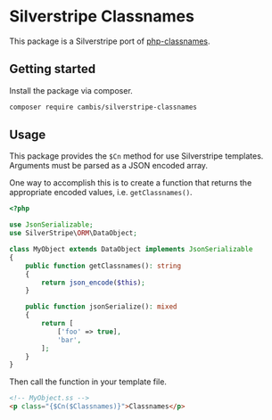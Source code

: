 # Silverstripe Classnames
This package is a Silverstripe port of [php-classnames](https://github.com/newridetech/php-classnames).

## Getting started
Install the package via composer.
```sh
composer require cambis/silverstripe-classnames
```

## Usage
This package provides the `$Cn` method for use Silverstripe templates.
Arguments must be parsed as a JSON encoded array.

One way to accomplish this is to create a function that returns the appropriate encoded values,
i.e. `getClassnames()`.

```php
<?php

use JsonSerializable;
use SilverStripe\ORM\DataObject;

class MyObject extends DataObject implements JsonSerializable
{
    public function getClassnames(): string
    {
        return json_encode($this);
    }

    public function jsonSerialize(): mixed
    {
        return [
            ['foo' => true],
            'bar',
        ];
    }
}
```

Then call the function in your template file.

```html
<!-- MyObject.ss -->
<p class="{$Cn($Classnames)}">Classnames</p>
```
